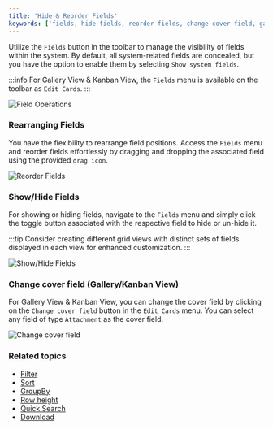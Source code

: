```yaml
---
title: 'Hide & Reorder Fields'
keywords: ['fields, hide fields, reorder fields, change cover field, gallery view, kanban view']
---
```



Utilize the `Fields` button in the toolbar to manage the visibility of fields within the system. By default, all system-related fields are concealed, but you have the option to enable them by selecting `Show system fields`.

:::info
For Gallery View & Kanban View, the `Fields` menu is available on the toolbar as `Edit Cards`.
:::

![Field Operations](https://user-images.githubusercontent.com/86527202/262226113-6ad574c2-93d0-49ac-be28-01b336df8de4.png)

### Rearranging Fields
You have the flexibility to rearrange field positions. Access the `Fields` menu and reorder fields effortlessly by dragging and dropping the associated field using the provided `drag icon`.

![Reorder Fields](https://user-images.githubusercontent.com/86527202/262226232-0b30d4b2-3390-470f-bf01-72b5b922726b.png)

### Show/Hide Fields
For showing or hiding fields, navigate to the `Fields` menu and simply click the toggle button associated with the respective field to hide or un-hide it.

:::tip
Consider creating different grid views with distinct sets of fields displayed in each view for enhanced customization.
:::

![Show/Hide Fields](https://user-images.githubusercontent.com/86527202/262226271-b9a323e9-39b8-418d-9b7c-3da0f2d17d89.png)

### Change cover field (Gallery/Kanban View)
For Gallery View & Kanban View, you can change the cover field by clicking on the `Change cover field` button in the `Edit Cards` menu. You can select any field of type `Attachment` as the cover field.

![Change cover field](/img/v2/table-operations/change-cover-image.png)

### Related topics
- [Filter](filter)
- [Sort](sort)
- [GroupBy](group-by)
- [Row height](row-height)
- [Quick Search](search)
- [Download](download)


